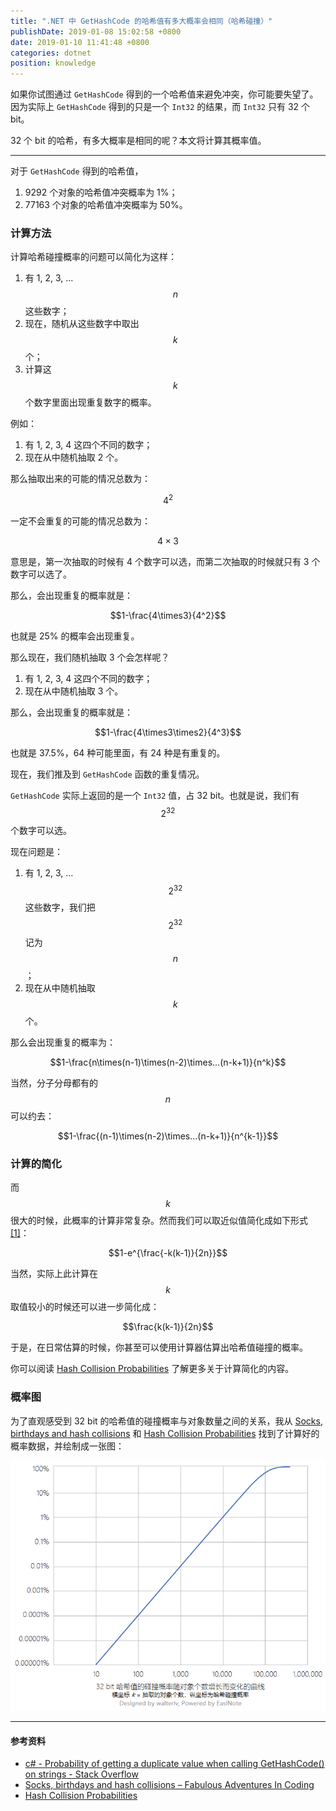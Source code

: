 ```yaml
---
title: ".NET 中 GetHashCode 的哈希值有多大概率会相同（哈希碰撞）"
publishDate: 2019-01-08 15:02:58 +0800
date: 2019-01-10 11:41:48 +0800
categories: dotnet
position: knowledge
---
```


如果你试图通过 `GetHashCode` 得到的一个哈希值来避免冲突，你可能要失望了。因为实际上 `GetHashCode` 得到的只是一个 `Int32` 的结果，而 `Int32` 只有 32 个 bit。

32 个 bit 的哈希，有多大概率是相同的呢？本文将计算其概率值。

---

对于 `GetHashCode` 得到的哈希值，

1. 9292 个对象的哈希值冲突概率为 1%；
1. 77163 个对象的哈希值冲突概率为 50%。

<div id="toc"></div>

### 计算方法

计算哈希碰撞概率的问题可以简化为这样：

1. 有 1, 2, 3, ... $$n$$ 这些数字；
1. 现在，随机从这些数字中取出 $$k$$ 个；
1. 计算这 $$k$$ 个数字里面出现重复数字的概率。

例如：

1. 有 1, 2, 3, 4 这四个不同的数字；
1. 现在从中随机抽取 2 个。

那么抽取出来的可能的情况总数为：

$$4^2$$

一定不会重复的可能的情况总数为：

$$4\times3$$

意思是，第一次抽取的时候有 4 个数字可以选，而第二次抽取的时候就只有 3 个数字可以选了。

那么，会出现重复的概率就是：

$$1-\frac{4\times3}{4^2}$$

也就是 25% 的概率会出现重复。

那么现在，我们随机抽取 3 个会怎样呢？

1. 有 1, 2, 3, 4 这四个不同的数字；
1. 现在从中随机抽取 3 个。

那么，会出现重复的概率就是：

$$1-\frac{4\times3\times2}{4^3}$$

也就是 37.5%，64 种可能里面，有 24 种是有重复的。

现在，我们推及到 `GetHashCode` 函数的重复情况。

`GetHashCode` 实际上返回的是一个 `Int32` 值，占 32 bit。也就是说，我们有 $$2^{32}$$ 个数字可以选。

现在问题是：

1. 有 1, 2, 3, ... $$2^{32}$$ 这些数字，我们把 $$2^{32}$$ 记为 $$n$$；
1. 现在从中随机抽取 $$k$$ 个。

那么会出现重复的概率为：

$$1-\frac{n\times(n-1)\times(n-2)\times...(n-k+1)}{n^k}$$

当然，分子分母都有的 $$n$$ 可以约去：

$$1-\frac{(n-1)\times(n-2)\times...(n-k+1)}{n^{k-1}}$$

### 计算的简化

而 $$k$$ 很大的时候，此概率的计算非常复杂。然而我们可以取近似值简化成如下形式 [[1]][x]：

$$1-e^{\frac{-k(k-1)}{2n}}$$

当然，实际上此计算在 $$k$$ 取值较小的时候还可以进一步简化成：

$$\frac{k(k-1)}{2n}$$

于是，在日常估算的时候，你甚至可以使用计算器估算出哈希值碰撞的概率。

你可以阅读 [Hash Collision Probabilities](https://preshing.com/20110504/hash-collision-probabilities/) 了解更多关于计算简化的内容。

### 概率图

为了直观感受到 32 bit 的哈希值的碰撞概率与对象数量之间的关系，我从 [Socks, birthdays and hash collisions](https://blogs.msdn.microsoft.com/ericlippert/2010/03/22/socks-birthdays-and-hash-collisions/) 和 [Hash Collision Probabilities](https://preshing.com/20110504/hash-collision-probabilities/) 找到了计算好的概率数据，并绘制成一张图：

![32 bit 的哈希值碰撞概率图](/static/posts/2019-01-08-14-51-31.png)

---

#### 参考资料

- [c# - Probability of getting a duplicate value when calling GetHashCode() on strings - Stack Overflow](https://stackoverflow.com/a/7969189/6233938)
- [Socks, birthdays and hash collisions – Fabulous Adventures In Coding](https://blogs.msdn.microsoft.com/ericlippert/2010/03/22/socks-birthdays-and-hash-collisions/)
- [Hash Collision Probabilities](https://preshing.com/20110504/hash-collision-probabilities/)

[x]: https://preshing.com/20110504/hash-collision-probabilities/
